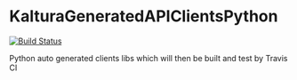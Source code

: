# KalturaGeneratedAPIClientsPython
[![Build Status](https://travis-ci.org/kaltura/KalturaGeneratedAPIClientsPython.svg?branch=master)](https://travis-ci.org/kaltura/KalturaGeneratedAPIClientsPython)

Python auto generated clients libs which will then be built and test by Travis CI
